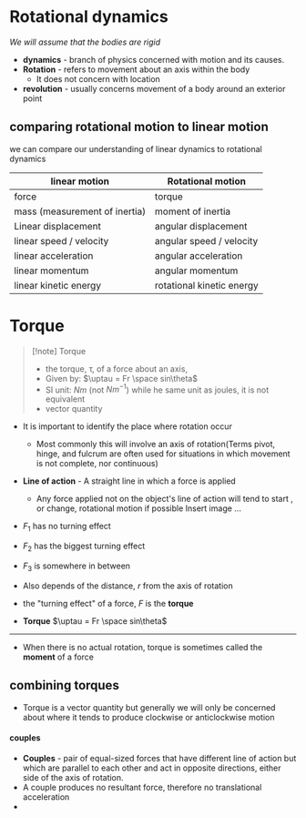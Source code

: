 # Rotational dynamics
*We will assume that the bodies are rigid*
- **dynamics** - branch of physics concerned with motion and its causes.
- **Rotation** - refers to movement about an axis within the body
	- It does not concern with location
- **revolution** - usually concerns movement of a body around an exterior point 
## comparing rotational motion to linear motion
we can compare our understanding of linear dynamics to rotational dynamics 

| linear motion                 | Rotational motion        |
| ----------------------------- | ------------------------ |
| force                         | torque                   |
| mass (measurement of inertia) | moment of inertia        |
| Linear displacement           | angular displacement     |
| linear speed / velocity       | angular speed / velocity |
| linear acceleration           | angular acceleration     |
| linear momentum               | angular momentum         |
| linear kinetic energy         | rotational kinetic energy       |

# Torque

>[!note] Torque
>- the torque, $\uptau$, of a force about an axis, 
>- Given by: $\uptau = Fr \space sin\theta$
>- SI unit: $Nm$ (not $Nm^{-1}$) while he same unit as joules, it is not equivalent
>- vector quantity




- It is important to identify the place where rotation occur
	- Most commonly this will involve an axis of rotation(Terms pivot, hinge, and fulcrum are often used for situations in which movement is not complete, nor continuous)
- **Line of action** - A straight line in which a force is applied
	- Any force applied not on the object's line of action will tend to start , or change, rotational motion if possible
Insert image ...

- $F_1$ has no turning effect 
- $F_2$ has the biggest turning effect
- $F_3$ is somewhere in between
- Also depends of the distance, $r$ from the axis of rotation
- the "turning effect" of a force, $F$ is the **torque**
- **Torque** $\uptau = Fr \space sin\theta$
--- 

- When there is no actual rotation, torque is sometimes called the **moment** of a force
## combining torques

- Torque is a vector quantity but generally we will only be concerned about where it tends to produce clockwise or anticlockwise motion
#### couples
- **Couples** - pair of equal-sized forces that have different line of action but which are parallel to each other and act in opposite directions, either side of the axis of rotation. 
- A couple produces no resultant force, therefore no translational acceleration
- 
